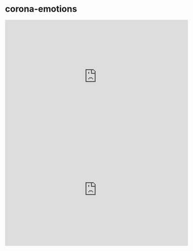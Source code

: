 # corona-emotions

<iframe width="600" height="371" seamless frameborder="0" scrolling="no" src="https://docs.google.com/spreadsheets/d/e/2PACX-1vQzU7pX6RsWYUp4MW4z6S2FBwhUdEB_6Ch46uCGNzUrk9RLhk-JR6wwBMRkzNJtrBlzqNUp7TvPhQxM/pubchart?oid=1992880067&amp;format=interactive"></iframe>
<iframe width="600" height="371" seamless frameborder="0" scrolling="no" src="https://docs.google.com/spreadsheets/d/e/2PACX-1vQzU7pX6RsWYUp4MW4z6S2FBwhUdEB_6Ch46uCGNzUrk9RLhk-JR6wwBMRkzNJtrBlzqNUp7TvPhQxM/pubchart?oid=883629587&amp;format=interactive"></iframe>
